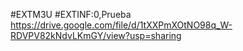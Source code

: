 #EXTM3U
#EXTINF:0,Prueba
https://drive.google.com/file/d/1tXXPmXOtNO98q_W-RDVPV82kNdvLKmGY/view?usp=sharing


